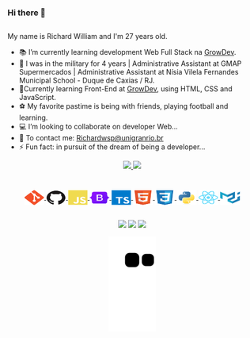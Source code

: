### Hi there 👋
##
My name is Richard William and I'm 27 years old.

-  :books: I’m currently learning development Web Full Stack na <a href="https://www.growdev.com.br/starter-2">GrowDev</a>.
-  :school: I was in the military for 4 years | Administrative Assistant at GMAP Supermercados | Administrative Assistant at Nísia Vilela Fernandes Municipal School - Duque de Caxias / RJ.
-  :memo:Currently learning Front-End at <a href="https://www.growdev.com.br/starter-2">GrowDev</a>, using HTML, CSS and JavaScript.
-  :soccer: My favorite pastime is being with friends, playing football and learning.
- :computer: I’m looking to collaborate on developer Web...
- 💌 To contact me: Richardwsp@unigranrio.br
- ⚡ Fun fact: in pursuit of the dream of being a developer...

<div align="center">
  <a href="https://github.com/Richardwillianx">
  <img height="180em" src="https://github-readme-stats.vercel.app/api?username=Richardwillianx&show_icons=true&theme=nightowl&include_all_commits=true&count_private=true"/>
    
  <img height="180em" src="https://github-readme-stats.vercel.app/api/top-langs/?username=Richardwillianx&layout=compact&langs_count=7&theme=nightowl"/>
</div>

###
  
<div align="center" style="display: inline_block" ><br>
  <img align="center" alt="RW-Git" height="30" width="40" src="https://raw.githubusercontent.com/devicons/devicon/master/icons/git/git-original.svg">
  <img align="center" alt="RW-GitHub" height="30" width="40" src="https://raw.githubusercontent.com/devicons/devicon/master/icons/github/github-original.svg">
  <img align="center" alt="RW-Js" height="30" width="40" src="https://raw.githubusercontent.com/devicons/devicon/master/icons/javascript/javascript-plain.svg">
  <img align="center" alt="RW-bootstrap" height="30" width="40" src="https://raw.githubusercontent.com/devicons/devicon/master/icons/bootstrap/bootstrap-original.svg">
  <img align="center" alt="RW-typescript" height="30" width="40" src="https://raw.githubusercontent.com/devicons/devicon/master/icons/typescript/typescript-original.svg">
  <img align="center" alt="RW-HTML" height="30" width="40" src="https://raw.githubusercontent.com/devicons/devicon/master/icons/html5/html5-original.svg">
  <img align="center" alt="RW-CSS" height="30" width="40" src="https://raw.githubusercontent.com/devicons/devicon/master/icons/css3/css3-original.svg">
  <img align="center" alt="RW-Python" height="30" width="40" src="https://raw.githubusercontent.com/devicons/devicon/master/icons/python/python-original.svg">
  <img align="center" alt="RW-React" height="30" width="40" src="https://raw.githubusercontent.com/devicons/devicon/master/icons/react/react-original.svg">
  <img align="center" alt="RW-MuI" height="30" width="40" src="https://raw.githubusercontent.com/devicons/devicon/master/icons/materialui/materialui-original.svg">
  
  
 


</div>
  
 ##
  
  <div align="center"> 
  
  <a href = "mailto:richardwsp@unigranrio.br"><img src="https://img.shields.io/badge/-Gmail-%23333?style=for-the-badge&logo=gmail&logoColor=white" target="_blank"></a>
  <a href="https://www.linkedin.com/in/richardwillianx/" target="_blank"><img src="https://img.shields.io/badge/-LinkedIn-%230077B5?style=for-the-badge&logo=linkedin&logoColor=white" target="_blank"></a> 
 <a href="https://t.me/Richardwillianx/">
  <img src="https://img.shields.io/badge/Telegram-2CA5E0?style=for-the-badge&logo=telegram&logoColor=white" />
</a>
    
  ![Snake animation](https://github.com/Richardwillianx/Richardwillianx/blob/output/github-contribution-grid-snake.svg)
 
</div>
